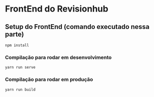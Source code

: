 # FrontEnd do Revisionhub

## Setup do FrontEnd (comando executado nessa parte)
```
npm install
```

### Compilação para rodar em desenvolvimento
```
yarn run serve
```

### Compilação para rodar em produção
```
yarn run build
```
